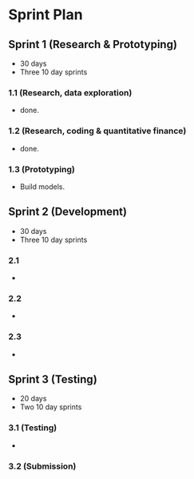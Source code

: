 # Sprint Plan

## Sprint 1 (Research & Prototyping)

- 30 days
- Three 10 day sprints

### 1.1 (Research, data exploration)

- done.

### 1.2 (Research, coding & quantitative finance)

- done.

### 1.3 (Prototyping)

- Build models.

## Sprint 2 (Development)

- 30 days
- Three 10 day sprints

### 2.1

-

### 2.2

- 

### 2.3

- 

## Sprint 3 (Testing)

- 20 days
- Two 10 day sprints

### 3.1 (Testing)

-

### 3.2 (Submission)
